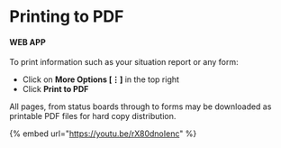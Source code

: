 # Printing to PDF

#### WEB APP

To print information such as your situation report or any form:

* Click on **More Options \[⋮\]** in the top right
* Click **Print to PDF**

All pages, from status boards through to forms may be downloaded as printable PDF files for hard copy distribution.

{% embed url="https://youtu.be/rX80dnoIenc" %}



